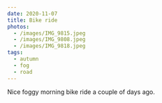 ```yaml
---
date: 2020-11-07
title: Bike ride
photos:
  - /images/IMG_9815.jpeg
  - /images/IMG_9808.jpeg
  - /images/IMG_9818.jpeg
tags:
  - autumn
  - fog
  - road
---
```


Nice foggy morning bike ride a couple of days ago.
